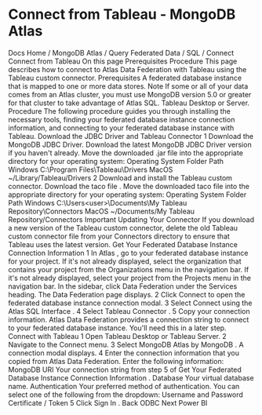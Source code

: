 # Connect from Tableau - MongoDB Atlas


Docs Home / MongoDB Atlas / Query Federated Data / SQL / Connect Connect from Tableau On this page Prerequisites Procedure This page describes how to connect to Atlas Data Federation with Tableau using the
Tableau custom connector. Prerequisites A federated database instance that is mapped to one or more data stores. Note If some or all of your data comes from an Atlas cluster, you must
use MongoDB version 5.0 or greater for that cluster to
take advantage of Atlas SQL. Tableau Desktop or Server. Procedure The following procedure guides you through installing the necessary
tools, finding your federated database instance connection information, and connecting to
your federated database instance with Tableau. Download the JDBC Driver and Tableau Connector 1 Download the MongoDB JDBC Driver. Download the latest MongoDB JDBC Driver version
if you haven't already. Move the downloaded .jar file into the appropriate
directory for your operating system: Operating System Folder Path Windows C:\Program Files\Tableau\Drivers MacOS ~/Library/Tableau/Drivers 2 Download and install the Tableau custom connector. Download the taco file . Move the downloaded taco file into the appropriate
directory for your operating system: Operating System Folder Path Windows C:\Users\<user>\Documents\My Tableau Repository\Connectors MacOS ~/Documents/My Tableau Repository/Connectors Important Updating Your Connector If you download a new version of the
Tableau custom connector, delete the old
Tableau custom connector file from your
Connectors directory to ensure that Tableau uses the latest
version. Get Your Federated Database Instance Connection Information 1 In Atlas , go to your federated database instance for your project. If it's not already displayed, select the
organization that contains your project from the Organizations menu in the navigation bar. If it's not already displayed, select your project
from the Projects menu in the navigation bar. In the sidebar, click Data Federation under
the Services heading. The Data Federation page displays. 2 Click Connect to open the federated database instance connection modal. 3 Select Connect using the Atlas SQL Interface . 4 Select Tableau Connector . 5 Copy your connection information. Atlas Data Federation provides a connection string to connect to your
federated database instance. You'll need this in a later step. Connect with Tableau 1 Open Tableau Desktop or Tableau Server. 2 Navigate to the Connect menu. 3 Select MongoDB Atlas by MongoDB . A connection modal displays. 4 Enter the connection information that you copied from Atlas Data Federation. Enter the following information: MongoDB URI Your connection string from step 5 of Get Your Federated Database Instance Connection Information . Database Your virtual database name. Authentication Your preferred method of authentication. You can select one
of the following from the dropdown: Username and Password Certificate / Token 5 Click Sign In . Back ODBC Next Power BI
